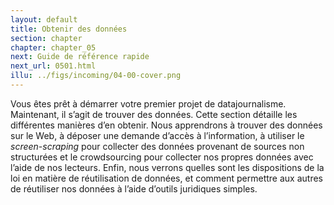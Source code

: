 ```yaml
---
layout: default
title: Obtenir des données
section: chapter
chapter: chapter_05
next: Guide de référence rapide
next_url: 0501.html
illu: ../figs/incoming/04-00-cover.png
---
```


Vous êtes prêt à démarrer votre premier projet de datajournalisme. Maintenant, il s’agit de trouver des données. Cette section détaille les différentes manières d’en obtenir. Nous apprendrons à trouver des données sur le Web, à déposer une demande d’accès à l’information, à utiliser le _screen-scraping_ pour collecter des données provenant de sources non structurées et le crowdsourcing pour collecter nos propres données avec l’aide de nos lecteurs. Enfin, nous verrons quelles sont les dispositions de la loi en matière de réutilisation de données, et comment permettre aux autres de réutiliser nos données à l’aide d’outils juridiques simples.